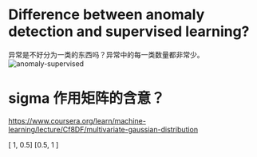 # Difference between anomaly detection and supervised learning?

异常是不好分为一类的东西吗？异常中的每一类数量都非常少。
![anomaly-supervised](./anomaly-superviesd)

# sigma 作用矩阵的含意？

https://www.coursera.org/learn/machine-learning/lecture/Cf8DF/multivariate-gaussian-distribution

[ 1, 0.5]
[0.5, 1 ]


